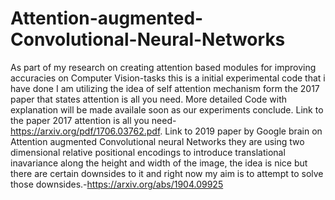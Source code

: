 # Attention-augmented-Convolutional-Neural-Networks
As part of my research on creating attention based modules for improving accuracies on Computer Vision-tasks this is a initial experimental code that i have done 
I am utilizing the idea of self attention mechanism form the 2017 paper that states attention is all you need.
More detailed Code with explanation will be made availale  soon as our experiments conclude.
Link to the paper 2017 attention is all you need-https://arxiv.org/pdf/1706.03762.pdf.
Link to 2019 paper by Google brain on Attention augmented Convolutional neural Networks they are using two dimensional relative positional encodings to introduce translational inavariance along the height and width of the image, the idea is nice but there are certain downsides to it and right now my aim is to attempt to solve those downsides.-https://arxiv.org/abs/1904.09925
